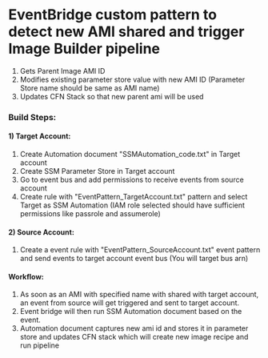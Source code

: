 # EventBridge custom pattern to detect new AMI shared and trigger Image Builder pipeline
1. Gets Parent Image AMI ID
2. Modifies existing parameter store value with new AMI ID (Parameter Store name should be same as AMI name)
3. Updates CFN Stack so that new parent ami will be used

### Build Steps:
#### 1) Target Account:
1. Create Automation document "SSMAutomation_code.txt" in Target account
2. Create SSM Parameter Store in Target account
3. Go to event bus and add permissions to receive events from source account
4. Create rule with "EventPattern_TargetAccount.txt" pattern and select Target as SSM Automation (IAM role selected should have sufficient permissions like passrole and assumerole)

#### 2) Source Account:
1. Create a event rule with "EventPattern_SourceAccount.txt" event pattern and send events to target account event bus (You will target bus arn)

#### Workflow:
1. As soon as an AMI with specified name with shared with target account, an event from source will get triggered and sent to target account.
2. Event bridge will then run SSM Automation document based on the event.
3. Automation document captures new ami id and stores it in parameter store and updates CFN stack which will create new image recipe and run pipeline
